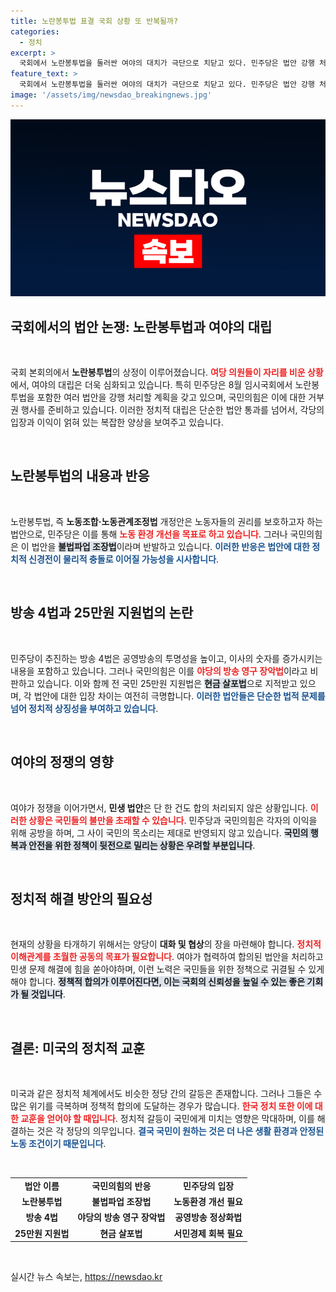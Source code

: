 ```yaml
---
title: 노란봉투법 표결 국회 상황 또 반복될까?
categories:
  - 정치
excerpt: >
  국회에서 노란봉투법을 둘러싼 여야의 대치가 극단으로 치닫고 있다. 민주당은 법안 강행 처리를 예고하며 긴장감을 고조시킨 반면, 국민의힘은 전면 거부권 카드를 꺼내 들었다. 정치의 소용돌이 속, 민생은 어디로 향할 것인가?
feature_text: >
  국회에서 노란봉투법을 둘러싼 여야의 대치가 극단으로 치닫고 있다. 민주당은 법안 강행 처리를 예고하며 긴장감을 고조시킨 반면, 국민의힘은 전면 거부권 카드를 꺼내 들었다. 정치의 소용돌이 속, 민생은 어디로 향할 것인가?
image: '/assets/img/newsdao_breakingnews.jpg'
---
```


<p><img src="/assets/img/newsdao_breakingnews.jpg" alt="bookingtag 속보" /></p>

<h2 data-ke-size="size26">국회에서의 법안 논쟁: 노란봉투법과 여야의 대립</h2>

<p data-ke-size="size16">&nbsp;</p>

<p>국회 본회의에서 <b>노란봉투법</b>의 상정이 이루어졌습니다. <b><span style="color: #ee2323;">여당 의원들이 자리를 비운 상황</span></b>에서, 여야의 대립은 더욱 심화되고 있습니다. 특히 민주당은 8월 임시국회에서 노란봉투법을 포함한 여러 법안을 강행 처리할 계획을 갖고 있으며, 국민의힘은 이에 대한 거부권 행사를 준비하고 있습니다. 이러한 정치적 대립은 단순한 법안 통과를 넘어서, 각당의 입장과 이익이 얽혀 있는 복잡한 양상을 보여주고 있습니다. </p>

<p data-ke-size="size16">&nbsp;</p>

<h2 data-ke-size="size26">노란봉투법의 내용과 반응</h2>

<p data-ke-size="size16">&nbsp;</p>

<p>노란봉투법, 즉 <b>노동조합·노동관계조정법</b> 개정안은 노동자들의 권리를 보호하고자 하는 법안으로, 민주당은 이를 통해 <b><span style="color: #ee2323;">노동 환경 개선을 목표로 하고 있습니다</span></b>. 그러나 국민의힘은 이 법안을 <b><span style="background-color: #21538527;">불법파업 조장법</span></b>이라며 반발하고 있습니다. <b><span style="color: #1a5490;">이러한 반응은 법안에 대한 정치적 신경전이 물리적 충돌로 이어질 가능성을 시사합니다</span></b>.</p>

<p data-ke-size="size16">&nbsp;</p>

<h2 data-ke-size="size26">방송 4법과 25만원 지원법의 논란</h2>

<p data-ke-size="size16">&nbsp;</p>

<p>민주당이 추진하는 방송 4법은 공영방송의 투명성을 높이고, 이사의 숫자를 증가시키는 내용을 포함하고 있습니다. 그러나 국민의힘은 이를 <b><span style="color: #ee2323;">야당의 방송 영구 장악법</span></b>이라고 비판하고 있습니다. 이와 함께 전 국민 25만원 지원법은 <b><span style="background-color: #21538527;">현금 살포법</span></b>으로 지적받고 있으며, 각 법안에 대한 입장 차이는 여전히 극명합니다. <b><span style="color: #1a5490;">이러한 법안들은 단순한 법적 문제를 넘어 정치적 상징성을 부여하고 있습니다</span></b>.</p>

<p data-ke-size="size16">&nbsp;</p>

<h2 data-ke-size="size26">여야의 정쟁의 영향</h2>

<p data-ke-size="size16">&nbsp;</p>

<p>여야가 정쟁을 이어가면서, <b>민생 법안</b>은 단 한 건도 합의 처리되지 않은 상황입니다. <b><span style="color: #ee2323;">이러한 상황은 국민들의 불만을 초래할 수 있습니다</span></b>. 민주당과 국민의힘은 각자의 이익을 위해 공방을 하며, 그 사이 국민의 목소리는 제대로 반영되지 않고 있습니다. <b><span style="background-color: #21538527;">국민의 행복과 안전을 위한 정책이 뒷전으로 밀리는 상황은 우려할 부분입니다</span></b>.</p>

<p data-ke-size="size16">&nbsp;</p>

<h2 data-ke-size="size26">정치적 해결 방안의 필요성</h2>

<p data-ke-size="size16">&nbsp;</p>

<p>현재의 상황을 타개하기 위해서는 양당이 <b>대화 및 협상</b>의 장을 마련해야 합니다. <b><span style="color: #ee2323;">정치적 이해관계를 초월한 공동의 목표가 필요합니다</span></b>. 여야가 협력하여 합의된 법안을 처리하고 민생 문제 해결에 힘을 쏟아야하며, 이런 노력은 국민들을 위한 정책으로 귀결될 수 있게 해야 합니다. <b><span style="background-color: #21538527;">정책적 합의가 이루어진다면, 이는 국회의 신뢰성을 높일 수 있는 좋은 기회가 될 것입니다</span></b>.</p>

<p data-ke-size="size16">&nbsp;</p>

<h2 data-ke-size="size26">결론: 미국의 정치적 교훈</h2>

<p data-ke-size="size16">&nbsp;</p>

<p>미국과 같은 정치적 체계에서도 비슷한 정당 간의 갈등은 존재합니다. 그러나 그들은 수많은 위기를 극복하며 정책적 합의에 도달하는 경우가 많습니다. <b><span style="color: #ee2323;">한국 정치 또한 이에 대한 교훈을 얻어야 할 때입니다</span></b>. 정치적 갈등이 국민에게 미치는 영향은 막대하며, 이를 해결하는 것은 각 정당의 의무입니다. <b><span style="color: #1a5490;">결국 국민이 원하는 것은 더 나은 생활 환경과 안정된 노동 조건이기 때문입니다</span></b>.</p>

<p data-ke-size="size16">&nbsp;</p> 

<table style="width: 100%; border-collapse: collapse;">
    <tr>
        <td style="text-align: center; height: 17px;"><b>법안 이름</b></td>
        <td style="text-align: center; height: 17px;"><b>국민의힘의 반응</b></td>
        <td style="text-align: center; height: 17px;"><b>민주당의 입장</b></td>
    </tr>
    <tr>
        <td style="text-align: center; height: 17px;"><b>노란봉투법</b></td>
        <td style="text-align: center; height: 17px;"><b>불법파업 조장법</b></td>
        <td style="text-align: center; height: 17px;"><b>노동환경 개선 필요</b></td>
    </tr>
    <tr>
        <td style="text-align: center; height: 17px;"><b>방송 4법</b></td>
        <td style="text-align: center; height: 17px;"><b>야당의 방송 영구 장악법</b></td>
        <td style="text-align: center; height: 17px;"><b>공영방송 정상화법</b></td>
    </tr>
    <tr>
        <td style="text-align: center; height: 17px;"><b>25만원 지원법</b></td>
        <td style="text-align: center; height: 17px;"><b>현금 살포법</b></td>
        <td style="text-align: center; height: 17px;"><b>서민경제 회복 필요</b></td>
    </tr>
</table>

<p data-ke-size="size16">&nbsp;</p>
실시간 뉴스 속보는, <a href="https://newsdao.kr" rel="dofollow">https://newsdao.kr</a>


